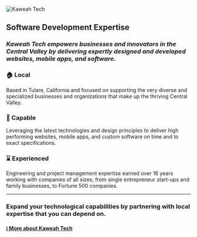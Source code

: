 ![Kaweah Tech](https://github.com/kaweah-tech/.github/assets/2280384/097228a8-ea5e-4c51-8ac0-dc84e359255a)
## Software Development Expertise

### _Kaweah Tech empowers businesses and innovators in the Central Valley by delivering expertly designed and developed websites, mobile apps, and software._

### 🏠 Local
Based in Tulare, California and focused on supporting the very diverse and specialized businesses and organizations that make up the thriving Central Valley.

### 💪 Capable
Leveraging the latest technologies and design principles to deliver high performing websites, mobile apps, and custom software on time and to exact specifications.

### ⌛ Experienced
Engineering and project management expertise earned over 16 years working with companies of all sizes, from single entrepreneur start-ups and family businesses, to Fortune 500 companies.

---
### Expand your technological capabilities by partnering with local expertise that you can depend on.

#### [ℹ️ More about Kaweah Tech](https://kaweah.tech)

